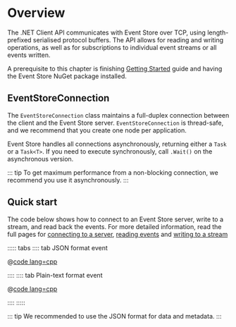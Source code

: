 # Overview

The .NET Client API communicates with Event Store over TCP, using length-prefixed serialised protocol buffers. The API allows for reading and writing operations, as well as for subscriptions to individual event streams or all events written.

A prerequisite to this chapter is finishing [Getting Started](~/getting-started/index.md) guide and having the Event Store NuGet package installed.

## EventStoreConnection

The `EventStoreConnection` class maintains a full-duplex connection between the client and the Event Store server. `EventStoreConnection` is thread-safe, and we recommend that you create one node per application.

Event Store handles all connections asynchronously, returning either a `Task` or a `Task<T>`. If you need to execute synchronously, call `.Wait()` on the asynchronous version.

::: tip
To get maximum performance from a non-blocking connection, we recommend you use it asynchronously.
:::

## Quick start

The code below shows how to connect to an Event Store server, write to a stream, and read back the events. For more detailed information, read the full pages for [connecting to a server](/dotnet-api/connecting-to-a-server.md), [reading events](/dotnet-api/reading-events.md) and [writing to a stream](/dotnet-api/streams.md#writing-to-a-stream)

::::: tabs
:::: tab JSON format event

@[code lang=cpp](@/docs/v5/code-examples/DocsExample/DotNetClient/QuickStartJsonFormat.cs)

::::
:::: tab Plain-text format event

@[code lang=cpp](@/docs/v5/code-examples/DocsExample/DotNetClient/QuickStartPlainFormat.cs)

::::
:::::

::: tip
We recommended to use the JSON format for data and metadata.
:::